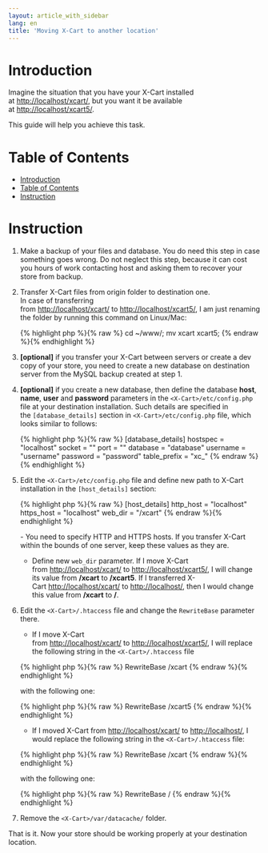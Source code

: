 ```yaml
---
layout: article_with_sidebar
lang: en
title: 'Moving X-Cart to another location'
---
```

# Introduction

Imagine the situation that you have your X-Cart installed at [http://localhost/xcart/,](http://localhost/xcart/,) but you want it be available at [http://localhost/xcart5/](http://localhost/xcart/,).

This guide will help you achieve this task.

# Table of Contents

*   [Introduction](#introduction)
*   [Table of Contents](#table-of-contents)
*   [Instruction](#instruction)

# Instruction

1.  Make a backup of your files and database. You do need this step in case something goes wrong. Do not neglect this step, because it can cost you hours of work contacting host and asking them to recover your store from backup.
2.  Transfer X-Cart files from origin folder to destination one.  
    In case of transferring from [http://localhost/xcart/](http://localhost/xcart/,) to [http://localhost/xcart5/](http://localhost/xcart/,), I am just renaming the folder by running this command on Linux/Mac: 

    {% highlight php %}{% raw %}
    cd ~/www/;
    mv xcart xcart5;
    {% endraw %}{% endhighlight %}
3.  **[optional]** if you transfer your X-Cart between servers or create a dev copy of your store, you need to create a new database on destination server from the MySQL backup created at step 1.
4.  **[optional]** if you create a new database, then define the database **host**, **name**, **user** and **password** parameters in the `<X-Cart>/etc/config.php` file at your destination installation. Such details are specified in the `[database_details]` section in `<X-Cart>/etc/config.php` file, which looks similar to follows: 

    {% highlight php %}{% raw %}
    [database_details]
    hostspec = "localhost"
    socket   = ""
    port     = ""
    database = "database"
    username = "username"
    password = "password"
    table_prefix = "xc_"
    {% endraw %}{% endhighlight %}
5.  Edit the `<X-Cart>/etc/config.php` file and define new path to X-Cart installation in the `[host_details]` section: 

    {% highlight php %}{% raw %}
    [host_details]
    http_host = "localhost"
    https_host = "localhost"
    web_dir = "/xcart"
    {% endraw %}{% endhighlight %}

    - You need to specify HTTP and HTTPS hosts. If you transfer X-Cart within the bounds of one server, keep these values as they are.  
    - Define new `web_dir` parameter. If I move X-Cart from [http://localhost/xcart/](http://localhost/xcart/,) to [http://localhost/xcart5/](http://localhost/xcart/,), I will change its value from **/xcart** to **/xcart5**. If I transferred X-Cart [http://localhost/xcart/](http://localhost/xcart/,) to [http://localhost/](http://localhost/xcart/,), then I would change this value from **/xcart** to **/**.

6.  Edit the `<X-Cart>/.htaccess` file and change the `RewriteBase` parameter there.  
    - If I move X-Cart from [http://localhost/xcart/](http://localhost/xcart/,) to [http://localhost/xcart5/](http://localhost/xcart/,), I will replace the following string in the `<X-Cart>/.htaccess` file 

    {% highlight php %}{% raw %}
    RewriteBase /xcart
    {% endraw %}{% endhighlight %}

    with the following one: 

    {% highlight php %}{% raw %}
    RewriteBase /xcart5
    {% endraw %}{% endhighlight %}

    - If I moved X-Cart from [http://localhost/xcart/](http://localhost/xcart/,) to [http://localhost/](http://localhost/xcart/,), I would replace the following string in the `<X-Cart>/.htaccess` file: 

    {% highlight php %}{% raw %}
    RewriteBase /xcart
    {% endraw %}{% endhighlight %}

    with the following one: 

    {% highlight php %}{% raw %}
    RewriteBase /
    {% endraw %}{% endhighlight %}
7.  Remove the `<X-Cart>/var/datacache/` folder.

That is it. Now your store should be working properly at your destination location.